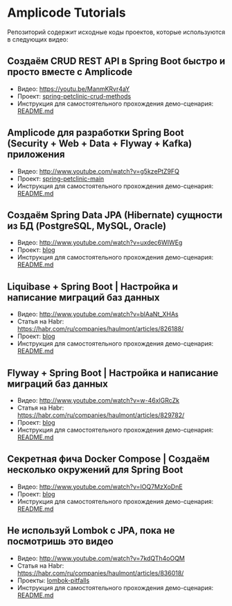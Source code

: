 # Amplicode Tutorials

Репозиторий содержит исходные коды проектов, которые используются в следующих видео:

## Создаём CRUD REST API в Spring Boot быстро и просто вместе с Amplicode

* Видео: https://youtu.be/ManmKRvr4aY
* Проект: [spring-petclinic-crud-methods](crud-methods-generation/spring-petclinic-crud-methods)
* Инструкция для самостоятельного прохождения демо-сценария: [README.md](crud-methods-generation/README.md)

## Amplicode для разработки Spring Boot (Security + Web + Data + Flyway + Kafka) приложения

* Видео: http://www.youtube.com/watch?v=g5kzePtZ9FQ
* Проект: [spring-petclinic-main](existing-spring-boot-app-modification/spring-petclinic-main)
* Инструкция для самостоятельного прохождения демо-сценария: [README.md](existing-spring-boot-app-modification/README.md)

## Создаём Spring Data JPA (Hibernate) сущности из БД (PostgreSQL, MySQL, Oracle)

* Видео: http://www.youtube.com/watch?v=uxdec6WIWEg
* Проект: [blog](generate-entities-from-db/blog)
* Инструкция для самостоятельного прохождения демо-сценария: [README.md](generate-entities-from-db/README.md)

## Liquibase + Spring Boot | Настройка и написание миграций баз данных

* Видео: http://www.youtube.com/watch?v=blAaNt_XHAs
* Статья на Habr: https://habr.com/ru/companies/haulmont/articles/826188/
* Проект: [blog](liquibase-and-spring-boot/blog)
* Инструкция для самостоятельного прохождения демо-сценария: [README.md](liquibase-and-spring-boot/README.md)

## Flyway + Spring Boot | Настройка и написание миграций баз данных

* Видео: http://www.youtube.com/watch?v=w-46xlGRcZk
* Статья на Habr: https://habr.com/ru/companies/haulmont/articles/829782/
* Проект: [blog](flyway-and-spring-boot/blog)
* Инструкция для самостоятельного прохождения демо-сценария: [README.md](flyway-and-spring-boot/README.md)

## Секретная фича Docker Compose | Создаём несколько окружений для Spring Boot

* Видео: http://www.youtube.com/watch?v=IOQ7MzXoDnE
* Проект: [blog](extends-feature-in-docker-compose/spring-petclinic-main)
* Инструкция для самостоятельного прохождения демо-сценария: [README.md](extends-feature-in-docker-compose/README.md)

## Не используй Lombok с JPA, пока не посмотришь это видео

* Видео: http://www.youtube.com/watch?v=7kdQTh4oOQM
* Статья на Habr: https://habr.com/ru/companies/haulmont/articles/836018/
* Проекты: [lombok-pitfalls](lombok-pitfalls)
* Инструкция для самостоятельного прохождения демо-сценария: [README.md](lombok-pitfalls/README.md)
